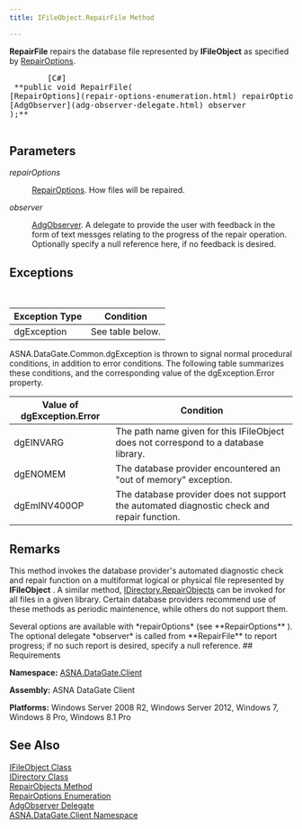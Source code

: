 ```yaml
---
title: IFileObject.RepairFile Method

---
```


**RepairFile** repairs the database file represented by **IFileObject** as specified by [RepairOptions](repair-options-enumeration.html).
<pre class="prettyprint">
        <span class="lang">[C#]</span>
 **public void RepairFile(<br />[RepairOptions](repair-options-enumeration.html) repairOptions,
[AdgObserver](adg-observer-delegate.html) observer
);** 
      </pre>


## Parameters

<dl>
        <dt />
</dl>

*repairOptions* 
<dl>
        <dd>

[RepairOptions](repair-options-enumeration.html). How files will be repaired.
</dd>
        <dt />
</dl>

*observer* 
<dl>
        <dd>

[AdgObserver](adg-observer-delegate.html). A delegate to provide the user with feedback in the form of text messges relating to the progress of the repair operation. Optionally specify a null reference here, if no feedback is desired.
</dd>
</dl>

## Exceptions

<br />



| Exception Type | Condition |
| ---- | ---- |
| dgException | See table below. |



ASNA.DataGate.Common.dgException is thrown to signal normal procedural conditions, in addition to error conditions. The following table summarizes these conditions, and the corresponding value of the dgException.Error property.
<br />



| Value of dgException.Error | Condition |
| ---- | ---- |
| dgEINVARG | The path name given for this IFileObject does not correspond to a database library. |
| dgENOMEM | The database provider encountered an "out of memory" exception. |
| dgEmINV400OP | The database provider does not support the automated diagnostic check and repair function. |



## Remarks

This method invokes the database provider's automated diagnostic check and repair function on a multiformat logical or physical file represented by **IFileObject** . A similar method, [IDirectory.RepairObjects](idirectory-class-repair-objects-method.html) can be invoked for all files in a given library. Certain database providers recommend use of these methods as periodic maintenence, while others do not support them.

<p>Several options are available with *repairOptions* (see **RepairOptions** ). The optional delegate *observer* is called from **RepairFile** to report progress; if no such report is desired, specify a null reference.
## Requirements

<span> **Namespace:** [ASNA.DataGate.Client](datagate-client-namespace.html) </span> 

<span> **Assembly:** ASNA DataGate Client</span> 

<span> **Platforms:** Windows Server 2008 R2, Windows Server 2012, Windows 7, Windows 8 Pro, Windows 8.1 Pro</span>
## See Also


[IFileObject Class](ifile-object-class.html)
      <br />
[IDirectory Class](idirectory-class.html)
      <br />
[RepairObjects Method](idirectory-class-repair-objects-method.html)
      <br />
[RepairOptions Enumeration](repair-options-enumeration.html)
      <br />
[AdgObserver Delegate](adg-observer-delegate.html)
      <br />
[ASNA.DataGate.Client Namespace](datagate-client-namespace.html)

